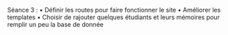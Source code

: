 Séance 3 :
•	Définir les routes pour faire fonctionner le site
•	Améliorer les templates
•	Choisir de rajouter quelques étudiants et leurs mémoires pour remplir un peu la base de donnée